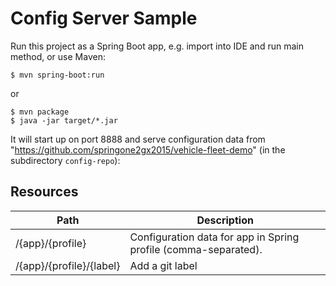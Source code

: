 # Config Server Sample

Run this project as a Spring Boot app, e.g. import into IDE and run
main method, or use Maven: 

```
$ mvn spring-boot:run
```

or

```
$ mvn package
$ java -jar target/*.jar
```

It will start up on port 8888 and serve configuration data from
"https://github.com/springone2gx2015/vehicle-fleet-demo" (in the
subdirectory `config-repo`):

## Resources

| Path             | Description  |
|------------------|--------------|
| /{app}/{profile} | Configuration data for app in Spring profile (comma-separated).|
| /{app}/{profile}/{label} | Add a git label |

